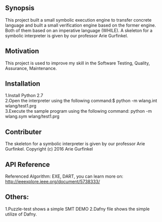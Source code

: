 ## Synopsis

This project built a small symbolic execution engine to transfer concrete language and built a small verification engine based on the former engine. Both of them based on an imperative language (WHILE). A skeleton for a symbolic interpreter is given by our professor Arie Gurfinkel.


## Motivation

This project is used to improve my skill in the Software Testing, Quality, Assurance, Maintenance.

## Installation

1.Install Python 2.7<br>
2.Open the interpreter using the following command:$ python -m wlang.int wlang/test1.prg<br>
3.Execute the sample program using the following command: python -m wlang.sym wlang/test1.prg<br>



## Contributer
The skeleton for a symbolic interpreter is given by our professor Arie Gurfinkel. Copyright (c) 2016 Arie Gurfinkel



## API Reference
Referenced Algorithm: EXE, DART, you can learn more on: http://ieeexplore.ieee.org/document/5738333/


## Others:

1.Puzzle-test shows a simple SMT DEMO
2.Dafny file shows the simple utilize of Dafny.

